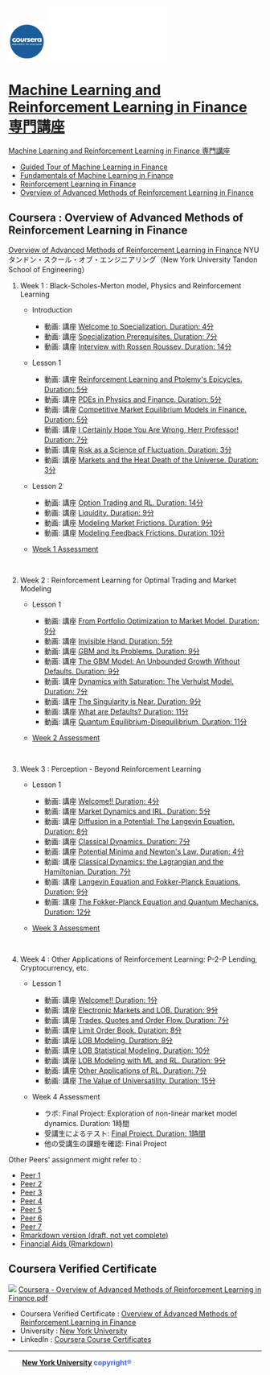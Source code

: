 <img src='figure/coursera.jpg' width='74'> <img src='figure/nyu.png' width='240'>

# [Machine Learning and Reinforcement Learning in Finance 専門講座](https://www.coursera.org/specializations/machine-learning-reinforcement-finance#courses)

[Machine Learning and Reinforcement Learning in Finance 専門講座](https://www.coursera.org/specializations/machine-learning-reinforcement-finance#courses)

- [Guided Tour of Machine Learning in Finance](https://www.coursera.org/learn/guided-tour-machine-learning-finance?specialization=machine-learning-reinforcement-finance)
- [Fundamentals of Machine Learning in Finance](https://www.coursera.org/learn/fundamentals-machine-learning-in-finance?specialization=machine-learning-reinforcement-finance)
- [Reinforcement Learning in Finance](https://www.coursera.org/learn/reinforcement-learning-in-finance?specialization=machine-learning-reinforcement-finance)
- [Overview of Advanced Methods of Reinforcement Learning in Finance](https://www.coursera.org/learn/advanced-methods-reinforcement-learning-finance?specialization=machine-learning-reinforcement-finance)

## Coursera : Overview of Advanced Methods of Reinforcement Learning in Finance

[Overview of Advanced Methods of Reinforcement Learning in Finance](https://www.coursera.org/learn/advanced-methods-reinforcement-learning-finance?) NYU タンドン・スクール・オブ・エンジニアリング（New York University Tandon School of Engineering）

1) Week 1 : Black-Scholes-Merton model, Physics and Reinforcement Learning
    
    - Introduction
      - 動画: 講座 [Welcome to Specialization. Duration: 4分](https://www.youtube.com/watch?v=ilaAeHaVJmE)
      - 動画: 講座 [Specialization Prerequisites. Duration: 7分](https://www.youtube.com/watch?v=XYKCisBKGJk)
      - 動画: 講座 [Interview with Rossen Roussev. Duration: 14分](https://www.youtube.com/watch?v=wY1nf9iZWBE)
      
    - Lesson 1
      - 動画: 講座 [Reinforcement Learning and Ptolemy's Epicycles. Duration: 5分](https://www.youtube.com/watch?v=JTh3AXyAeEI)
      - 動画: 講座 [PDEs in Physics and Finance. Duration: 5分](https://www.youtube.com/watch?v=O524EYtfGyU)
      - 動画: 講座 [Competitive Market Equilibrium Models in Finance. Duration: 5分](https://www.youtube.com/watch?v=QV14GK2XWrc)
      - 動画: 講座 [I Certainly Hope You Are Wrong, Herr Professor! Duration: 7分](https://www.youtube.com/watch?v=4Vdm6YontzU)
      - 動画: 講座 [Risk as a Science of Fluctuation. Duration: 3分](https://www.youtube.com/watch?v=XRvD0Sbtdos)
      - 動画: 講座 [Markets and the Heat Death of the Universe. Duration: 3分](https://www.youtube.com/watch?v=5XLwwvHPH2I)

    - Lesson 2
      - 動画: 講座 [Option Trading and RL. Duration: 14分](https://www.youtube.com/watch?v=BG6ZQImOeLM)
      - 動画: 講座 [Liquidity. Duration: 9分](https://www.youtube.com/watch?v=weFB2MIczPM)
      - 動画: 講座 [Modeling Market Frictions. Duration: 9分](https://www.youtube.com/watch?v=B0DyMgcehxE)
      - 動画: 講座 [Modeling Feedback Frictions. Duration: 10分](https://www.youtube.com/watch?v=VNYNJna4f6A)
      
    - [Week 1 Assessment](https://rpubs.com/englianhu/Advanced-Reinforcement-Finance-Assessment1)

<br>

2) Week 2 : Reinforcement Learning for Optimal Trading and Market Modeling
    
    - Lesson 1
      - 動画: 講座 [From Portfolio Optimization to Market Model. Duration: 9分](https://www.youtube.com/watch?v=6HXwPhcseGw)
      - 動画: 講座 [Invisible Hand. Duration: 5分](https://www.youtube.com/watch?v=yp0MlIcTwv0)
      - 動画: 講座 [GBM and Its Problems. Duration: 9分](https://www.youtube.com/watch?v=vS1pzNys_9E)
      - 動画: 講座 [The GBM Model: An Unbounded Growth Without Defaults. Duration: 9分](https://www.youtube.com/watch?v=OswUNPMyeNI)
      - 動画: 講座 [Dynamics with Saturation: The Verhulst Model. Duration: 7分](https://www.youtube.com/watch?v=rOAsY9_vYqw)
      - 動画: 講座 [The Singularity is Near. Duration: 9分](https://www.youtube.com/watch?v=Hf8I7aFD3CQ)
      - 動画: 講座 [What are Defaults? Duration: 11分](https://www.youtube.com/watch?v=BuWmsjYobv8)
      - 動画: 講座 [Quantum Equilibrium-Disequilibrium. Duration: 11分](https://www.youtube.com/watch?v=-3A6MYT0u2c)
      
    - [Week 2 Assessment](https://rpubs.com/englianhu/764370)
    
<br>

3) Week 3 : Perception - Beyond Reinforcement Learning
    
    - Lesson 1
      - 動画: 講座 [Welcome!! Duration: 4分](https://www.youtube.com/watch?v=IFdO8k8sUEs)
      - 動画: 講座 [Market Dynamics and IRL. Duration: 5分](https://www.youtube.com/watch?v=1HxAerVuqUQ)
      - 動画: 講座 [Diffusion in a Potential: The Langevin Equation. Duration: 8分](https://www.youtube.com/watch?v=6rddqGBmHg4)
      - 動画: 講座 [Classical Dynamics. Duration: 7分](https://www.youtube.com/watch?v=Qu8t99GM3XA)
      - 動画: 講座 [Potential Minima and Newton's Law. Duration: 4分](https://www.youtube.com/watch?v=phpQI9JnIxU)
      - 動画: 講座 [Classical Dynamics: the Lagrangian and the Hamiltonian. Duration: 7分](https://www.youtube.com/watch?v=3kuHVbEvOd0)
      - 動画: 講座 [Langevin Equation and Fokker-Planck Equations. Duration: 9分](https://www.youtube.com/watch?v=e00VCAruIXk)
      - 動画: 講座 [The Fokker-Planck Equation and Quantum Mechanics. Duration: 12分](https://www.youtube.com/watch?v=eYd1F2zQTs4)
      
    - [Week 3 Assessment](https://rpubs.com/englianhu/764493)
    
<br>

4) Week 4 : Other Applications of Reinforcement Learning: P-2-P Lending, Cryptocurrency, etc.
    
    - Lesson 1
      - 動画: 講座 [Welcome!! Duration: 1分](https://www.youtube.com/watch?v=zbp08yMmRk4)
      - 動画: 講座 [Electronic Markets and LOB. Duration: 9分](https://www.youtube.com/watch?v=2WxcrvOUTBE)
      - 動画: 講座 [Trades, Quotes and Order Flow. Duration: 7分](https://www.youtube.com/watch?v=iW3V4vOhUqI)
      - 動画: 講座 [Limit Order Book. Duration: 8分](https://www.youtube.com/watch?v=0eppGDNpMss)
      - 動画: 講座 [LOB Modeling. Duration: 8分](https://www.youtube.com/watch?v=RrHdUMRxe1Y)
      - 動画: 講座 [LOB Statistical Modeling. Duration: 10分](https://www.youtube.com/watch?v=mmiwk9eSM4g)
      - 動画: 講座 [LOB Modeling with ML and RL. Duration: 9分](https://www.youtube.com/watch?v=LgpMzCqGffE)
      - 動画: 講座 [Other Applications of RL. Duration: 7分](https://www.youtube.com/watch?v=burUoeip2F4)
      - 動画: 講座 [The Value of Universatility. Duration: 15分](https://www.youtube.com/watch?v=qw36ZxpVQ7s)
      
    - Week 4 Assessment
      - ラボ: Final Project: Exploration of non-linear market model dynamics. Duration: 1時間
      - 受講生によるテスト: [Final Project. Duration: 1時間](https://github.com/englianhu/Coursera-Overview-of-Advanced-Methods-of-Reinforcement-Learning-in-Finance/blob/main/QED_DJI_calibration_Coursera_course_4_Assignment.ipynb)
      - 他の受講生の課題を確認: Final Project

Other Peers' assignment might refer to :

- [Peer 1](https://github.com/englianhu/Coursera-Overview-of-Advanced-Methods-of-Reinforcement-Learning-in-Finance/blob/main/Peer1.ipynb)
- [Peer 2](https://github.com/englianhu/Coursera-Overview-of-Advanced-Methods-of-Reinforcement-Learning-in-Finance/blob/main/Peer2.ipynb)
- [Peer 3](https://github.com/englianhu/Coursera-Overview-of-Advanced-Methods-of-Reinforcement-Learning-in-Finance/blob/main/Peer3.ipynb)
- [Peer 4](https://github.com/englianhu/Coursera-Overview-of-Advanced-Methods-of-Reinforcement-Learning-in-Finance/blob/main/Peer4.ipynb)
- [Peer 5](https://github.com/englianhu/Coursera-Overview-of-Advanced-Methods-of-Reinforcement-Learning-in-Finance/blob/main/Peer5.ipynb)
- [Peer 6](https://github.com/englianhu/Coursera-Overview-of-Advanced-Methods-of-Reinforcement-Learning-in-Finance/blob/main/Peer6.ipynb)
- [Peer 7](https://github.com/englianhu/Coursera-Overview-of-Advanced-Methods-of-Reinforcement-Learning-in-Finance/blob/main/Peer7.ipynb)
- [Rmarkdown version (draft, not yet complete)](https://github.com/englianhu/Coursera-Overview-of-Advanced-Methods-of-Reinforcement-Learning-in-Finance/blob/main/QED_DJI_calibration_Coursera_course_4.Rmd)
- [Financial Aids (Rmarkdown)](https://github.com/englianhu/Coursera-Overview-of-Advanced-Methods-of-Reinforcement-Learning-in-Finance/blob/main/Financial%20Aids.md)

## Coursera Verified Certificate

![](https://raw.githubusercontent.com/englianhu/Coursera-Overview-of-Advanced-Methods-of-Reinforcement-Learning-in-Finance/main/figure/Coursera%20-%20Overview%20of%20Advanced%20Methods%20of%20Reinforcement%0ALearning%20in%20Finance.png)
[Coursera - Overview of Advanced Methods of Reinforcement
Learning in Finance.pdf](https://raw.githubusercontent.com/englianhu/Coursera-Overview-of-Advanced-Methods-of-Reinforcement-Learning-in-Finance/de950eb01765fdd44e2269eb24e6a27c7b99bfba/Coursera%20-%20Overview%20of%20Advanced%20Methods%20of%20Reinforcement%0ALearning%20in%20Finance.pdf)

- Coursera Verified Certificate : [Overview of Advanced Methods of Reinforcement Learning in Finance](https://www.coursera.org/account/accomplishments/certificate/QA3NPYCL67RW)
- University : [New York University](https://www.linkedin.com/school/new-york-university)
- LinkedIn : [Coursera Course Certificates](https://www.linkedin.com/company/coursera-verified)

---

<span style='color:RoyalBlue'>**<img src='figure/nyu.png' width='24'> [New York University](https://www.nyu.edu) copyright®** </span>
